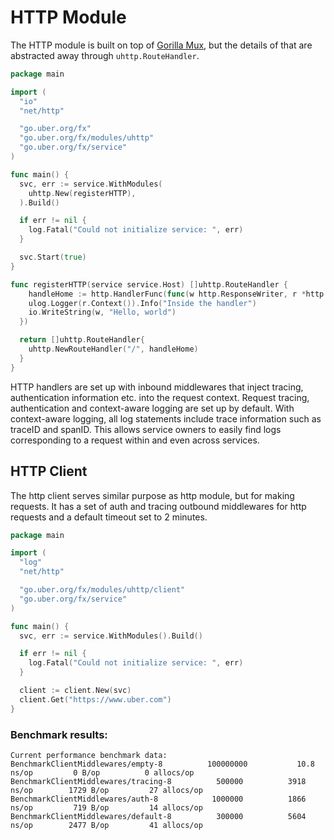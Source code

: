 # HTTP Module

The HTTP module is built on top of [Gorilla Mux](https://github.com/gorilla/mux),
but the details of that are abstracted away through `uhttp.RouteHandler`.

```go
package main

import (
  "io"
  "net/http"

  "go.uber.org/fx"
  "go.uber.org/fx/modules/uhttp"
  "go.uber.org/fx/service"
)

func main() {
  svc, err := service.WithModules(
    uhttp.New(registerHTTP),
  ).Build()

  if err != nil {
    log.Fatal("Could not initialize service: ", err)
  }

  svc.Start(true)
}

func registerHTTP(service service.Host) []uhttp.RouteHandler {
    handleHome := http.HandlerFunc(func(w http.ResponseWriter, r *http.Request) {
    ulog.Logger(r.Context()).Info("Inside the handler")
    io.WriteString(w, "Hello, world")
  })

  return []uhttp.RouteHandler{
    uhttp.NewRouteHandler("/", handleHome)
  }
}
```

HTTP handlers are set up with inbound middlewares that inject tracing, authentication information etc. into the
request context. Request tracing, authentication and context-aware logging are set up by default.
With context-aware logging, all log statements include trace information such as traceID and spanID.
This allows service owners to easily find logs corresponding to a request within and even across services.

## HTTP Client

The http client serves similar purpose as http module, but for making requests.
It has a set of auth and tracing outbound middlewares for http requests and a default timeout set to 2 minutes.

```go
package main

import (
  "log"
  "net/http"

  "go.uber.org/fx/modules/uhttp/client"
  "go.uber.org/fx/service"
)

func main() {
  svc, err := service.WithModules().Build()

  if err != nil {
    log.Fatal("Could not initialize service: ", err)
  }

  client := client.New(svc)
  client.Get("https://www.uber.com")
}
```

### Benchmark results:
```
Current performance benchmark data:
BenchmarkClientMiddlewares/empty-8         	100000000	        10.8 ns/op	       0 B/op	       0 allocs/op
BenchmarkClientMiddlewares/tracing-8       	  500000	      3918 ns/op	    1729 B/op	      27 allocs/op
BenchmarkClientMiddlewares/auth-8          	 1000000	      1866 ns/op	     719 B/op	      14 allocs/op
BenchmarkClientMiddlewares/default-8       	  300000	      5604 ns/op	    2477 B/op	      41 allocs/op
```
